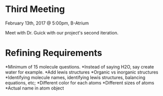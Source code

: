 # Third Meeting
February 13th, 2017 @ 5:00pm, B-Atrium

Meet with Dr. Guick with our project's second iteration.

# Refining Requirements

*Minimum of 15 molecule questions.
*Instead of saying H2O, say create water for example.
*Add lewis structures
*Organic vs inorganic structures
*Identifying molecule names, identifying lewis structures, balancing equations, etc;
*Different color for each atoms
*Different sizes of atoms
*Actual name in atom object

